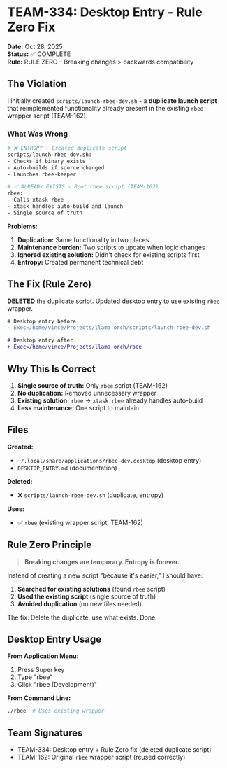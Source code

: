 # TEAM-334: Desktop Entry - Rule Zero Fix

**Date:** Oct 28, 2025  
**Status:** ✅ COMPLETE  
**Rule:** RULE ZERO - Breaking changes > backwards compatibility

## The Violation

I initially created `scripts/launch-rbee-dev.sh` - a **duplicate launch script** that reimplemented functionality already present in the existing `rbee` wrapper script (TEAM-162).

### What Was Wrong

```bash
# ❌ ENTROPY - Created duplicate script
scripts/launch-rbee-dev.sh:
- Checks if binary exists
- Auto-builds if source changed
- Launches rbee-keeper

# ✅ ALREADY EXISTS - Root rbee script (TEAM-162)
rbee:
- Calls xtask rbee
- xtask handles auto-build and launch
- Single source of truth
```

**Problems:**
1. **Duplication:** Same functionality in two places
2. **Maintenance burden:** Two scripts to update when logic changes
3. **Ignored existing solution:** Didn't check for existing scripts first
4. **Entropy:** Created permanent technical debt

## The Fix (Rule Zero)

**DELETED** the duplicate script. Updated desktop entry to use existing `rbee` wrapper.

```diff
# Desktop entry before
- Exec=/home/vince/Projects/llama-orch/scripts/launch-rbee-dev.sh

# Desktop entry after
+ Exec=/home/vince/Projects/llama-orch/rbee
```

## Why This Is Correct

1. **Single source of truth:** Only `rbee` script (TEAM-162)
2. **No duplication:** Removed unnecessary wrapper
3. **Existing solution:** `rbee` → `xtask rbee` already handles auto-build
4. **Less maintenance:** One script to maintain

## Files

**Created:**
- `~/.local/share/applications/rbee-dev.desktop` (desktop entry)
- `DESKTOP_ENTRY.md` (documentation)

**Deleted:**
- ❌ `scripts/launch-rbee-dev.sh` (duplicate, entropy)

**Uses:**
- ✅ `rbee` (existing wrapper script, TEAM-162)

## Rule Zero Principle

> **Breaking changes are temporary. Entropy is forever.**

Instead of creating a new script "because it's easier," I should have:
1. **Searched for existing solutions** (found `rbee` script)
2. **Used the existing script** (single source of truth)
3. **Avoided duplication** (no new files needed)

The fix: Delete the duplicate, use what exists. Done.

## Desktop Entry Usage

**From Application Menu:**
1. Press Super key
2. Type "rbee"
3. Click "rbee (Development)"

**From Command Line:**
```bash
./rbee  # Uses existing wrapper
```

## Team Signatures

- TEAM-334: Desktop entry + Rule Zero fix (deleted duplicate script)
- TEAM-162: Original `rbee` wrapper script (reused correctly)
